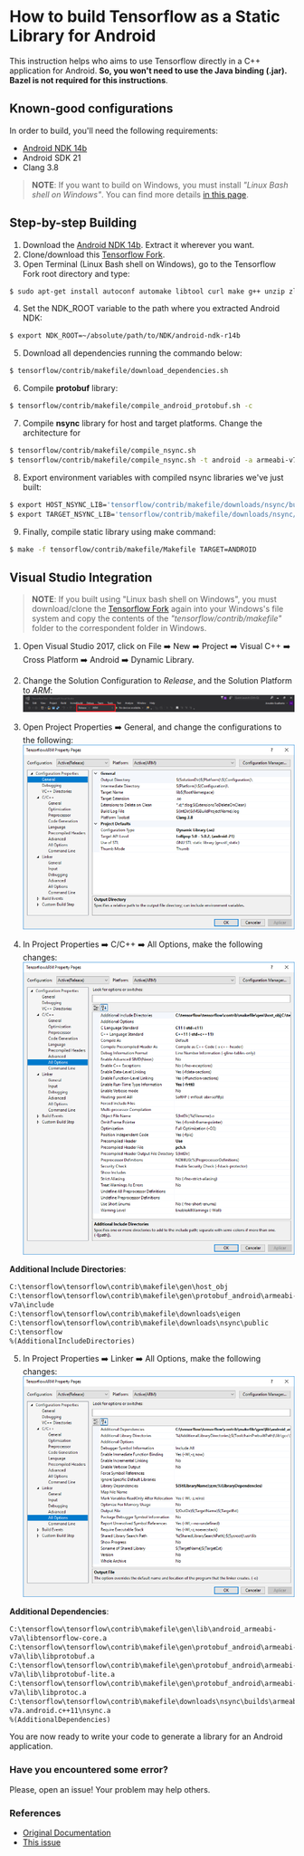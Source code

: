 # How to build Tensorflow as a Static Library for Android

This instruction helps who aims to use Tensorflow directly in a C++ application for Android. __So, you won't need to use the Java binding (.jar). Bazel is not required for this instructions__.

## Known-good configurations
In order to build, you'll need the following requirements:

- [Android NDK 14b](https://developer.android.com/ndk/downloads/older_releases)
- Android SDK 21
- Clang 3.8

> __NOTE__: If you want to build on Windows, you must install _"Linux Bash shell on Windows"_. You can find more details [in this page](https://www.howtogeek.com/249966/how-to-install-and-use-the-linux-bash-shell-on-windows-10/).

## Step-by-step Building

1. Download the [Android NDK 14b](https://developer.android.com/ndk/downloads/older_releases). Extract it wherever you want.
2. Clone/download this [Tensorflow Fork](https://github.com/firdauslubis88/tensorflow).
3. Open Terminal (Linux Bash shell on Windows), go to the Tensorflow Fork root directory and type:
```sh
$ sudo apt-get install autoconf automake libtool curl make g++ unzip zlib1g-dev git python
```
4. Set the NDK_ROOT variable to the path where you extracted Android NDK:
```sh
$ export NDK_ROOT=~/absolute/path/to/NDK/android-ndk-r14b
```
5. Download all dependencies running the commando below:
```sh
$ tensorflow/contrib/makefile/download_dependencies.sh
```
6. Compile __protobuf__ library:
```sh
$ tensorflow/contrib/makefile/compile_android_protobuf.sh -c
```
7. Compile __nsync__ library for host and target platforms. Change the architecture for
```sh
$ tensorflow/contrib/makefile/compile_nsync.sh
$ tensorflow/contrib/makefile/compile_nsync.sh -t android -a armeabi-v7a
```
8. Export environment variables with compiled nsync libraries we've just built:
```sh
$ export HOST_NSYNC_LIB='tensorflow/contrib/makefile/downloads/nsync/builds/default.linux.c++11/nsync.a'
$ export TARGET_NSYNC_LIB='tensorflow/contrib/makefile/downloads/nsync/builds/armeabi-v7a.android.c++11/nsync.a'
```
9. Finally, compile static library using make command:
```sh
$ make -f tensorflow/contrib/makefile/Makefile TARGET=ANDROID
```

## Visual Studio Integration
> __NOTE__: If you built using "Linux bash shell on Windows", you must download/clone the [Tensorflow Fork](https://github.com/firdauslubis88/tensorflow) again into your Windows's file system and copy the contents of the _"tensorflow/contrib/makefile"_ folder to the correspondent folder in Windows.

1. Open Visual Studio 2017, click on File ➡️ New ➡️ Project ➡️ Visual C++ ➡️ Cross Platform ➡️ Android ➡️ Dynamic Library.
2. Change the Solution Configuration to _Release_, and the Solution Platform to _ARM_:
![](images/solution_configurations.png)

3. Open Project Properties ➡️ General, and change the configurations to the following:
![](images/general_options.png)

4. In Project Properties ➡️ C/C++ ➡️ All Options, make the following changes:
![](images/cpp_all_options.png)

  __Additional Include Directories__:
  ```
  C:\tensorflow\tensorflow\contrib\makefile\gen\host_obj
  C:\tensorflow\tensorflow\contrib\makefile\gen\protobuf_android\armeabi-v7a\include
  C:\tensorflow\tensorflow\contrib\makefile\downloads\eigen
  C:\tensorflow\tensorflow\contrib\makefile\downloads\nsync\public
  C:\tensorflow
  %(AdditionalIncludeDirectories)
  ```

5. In Project Properties ➡️ Linker ➡️ All Options, make the following changes:
![](images/linker_all_options.png)

  __Additional Dependencies__:
  ```
  C:\tensorflow\tensorflow\contrib\makefile\gen\lib\android_armeabi-v7a\libtensorflow-core.a
  C:\tensorflow\tensorflow\contrib\makefile\gen\protobuf_android\armeabi-v7a\lib\libprotobuf.a
  C:\tensorflow\tensorflow\contrib\makefile\gen\protobuf_android\armeabi-v7a\lib\libprotobuf-lite.a
  C:\tensorflow\tensorflow\contrib\makefile\gen\protobuf_android\armeabi-v7a\lib\libprotoc.a
  C:\tensorflow\tensorflow\contrib\makefile\downloads\nsync\builds\armeabi-v7a.android.c++11\nsync.a
  %(AdditionalDependencies)
  ```

You are now ready to write your code to generate a library for an Android application.

### Have you encountered some error?
Please, open an issue! Your problem may help others.

### References

- [Original Documentation](https://github.com/tensorflow/tensorflow/tree/master/tensorflow/contrib/makefile)
- [This issue](https://github.com/tensorflow/tensorflow/issues/11231)
